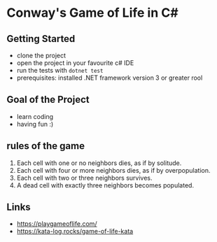 # Conway's Game of Life in C#

## Getting Started
- clone the project 
- open the project in your favourite c# IDE
- run the tests with ``dotnet test``
- prerequisites: installed .NET framework version 3 or greater rool

## Goal of the Project
- learn coding
- having fun :)

## rules of the game

1. Each cell with one or no neighbors dies, as if by solitude.
2. Each cell with four or more neighbors dies, as if by overpopulation.
3. Each cell with two or three neighbors survives.
4. A dead cell with exactly three neighbors becomes populated.

## Links
 - https://playgameoflife.com/
 - https://kata-log.rocks/game-of-life-kata